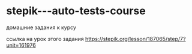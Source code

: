 # stepik---auto-tests-course
домашние задания к курсу

ссылка на урок этого задания https://stepik.org/lesson/187065/step/7?unit=161976